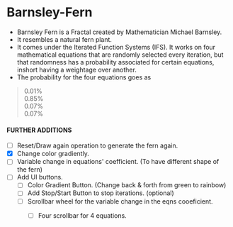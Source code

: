 # Barnsley-Fern

- Barnsley Fern is a Fractal created by Mathematician Michael Barnsley. <br/>
- It resembles a natural fern plant. <br/>
- It comes under the Iterated Function Systems (IFS). It works on four mathematical equations that are randomly selected every iteration, but that randomness has a
probability associated for certain equations, inshort having a weightage over another.
- The probability for the four equations goes as <br/>

>0.01% <br/> 
>0.85% <br/> 
>0.07% <br/> 
>0.07% <br/> 

#### FURTHER ADDITIONS 
- [ ] Reset/Draw again operation to generate the fern again.
- [x] Change color gradiently.
- [ ] Variable change in equations' coefficient. (To have different shape of the fern)
- [ ] Add UI buttons.
	- [ ] Color Gradient Button. (Change back & forth from green to rainbow)
	- [ ] Add Stop/Start Button to stop iterations. (optional) 
	- [ ] Scrollbar wheel for the variable change in the eqns cooeficient.
		- [ ] Four scrollbar for 4 equations.


